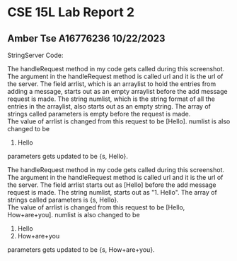 # CSE 15L Lab Report 2
## Amber Tse A16776236 10/22/2023

StringServer Code:

The handleRequest method in my code gets called during this screenshot.\
The argument in the handleRequest method is called url and it is the url of the server.
The field arrlist, which is an arraylist to hold the entries from adding a message, starts
out as an empty arraylist before the add message request is made. The string numlist, 
which is the string format of all the entries in the arraylist, also starts out as an 
empty string. The array of strings called parameters is empty before the request is made. \
The value of arrlist is changed from this request to be [Hello]. numlist is also changed to be 
1. Hello

parameters gets updated to be {s, Hello}.



The handleRequest method in my code gets called during this screenshot.\
The argument in the handleRequest method is called url and it is the url of the server.
The field arrlist starts out as [Hello] before the add message request is made.
The string numlist, starts out as "1\. Hello". The array of strings called parameters 
is {s, Hello}. \
The value of arrlist is changed from this request to be [Hello, How+are+you]. numlist is also changed to be 
1. Hello 
2. How+are+you

parameters gets updated to be {s, How+are+you}.

